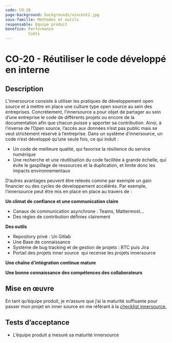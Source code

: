 ```yaml
---
code: CO-20
page-background: backgrounds/vincent2.jpg
sous-famille: Méthodes et outils
responsable: Equipe produit
benefice: Performance
          Coûts
---
```

# CO-20 - Réutiliser le code développé en interne

## Description

L’innersource consiste à utiliser les pratiques de développement open source et à mettre en place une culture type open source au sein des entreprises. Concrètement, l’innersource a pour objet de partager au sein d’une entreprise le code de différents projets ou encore de la documentation afin que chacun puisse y apporter sa contribution. Ainsi, à l’inverse de l’Open source, l’accès aux données n’est pas public mais se veut strictement réservé à l’entreprise.
Dans un système d’innersource, un code n’est développé qu’une seule fois, ce qui induit :

* Un code de meilleure qualité, qui favorise la résilience du service numérique
* Une recherche et une réutilisation du code facilitée à grande échelle, qui évite le gaspillage de ressources et la duplication, et limite donc les impacts environnementaux

D’autres avantages peuvent être relevés comme par exemple un gain financier ou des cycles de développement accélérés.
Par exemple, l’innersource peut être mis en place en place au travers de :

**Un climat de confiance et une communication claire**

* Canaux de communication asynchrone : Teams, Mattermost...
* Des règles de contribution définies clairement

**Des outils**

* Repository privé : Un Gitlab
* Une Base de connaissance  
* Système de bug tracking et de gestion de projets : RTC puis Jira
* Portail des projets inner source  qui recense les projets innersource

**Une chaîne d’intégration continue mature**

**Une bonne connaissance des compétences des collaborateurs**

## Mise en œuvre

En tant qu’équipe produit, je m’assure que j’ai la maturité suffisante pour passer mon projet en inner source en me référant à la [checklist innersource.](https://devguide.trimble.com/innersource/implementation-checklist/)

## Tests d’acceptance

* L’équipe produit a mesuré sa maturité innersource
